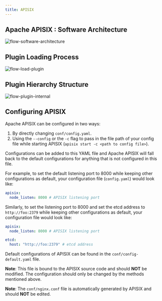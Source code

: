 ```yaml
---
title: APISIX
---
```


<!--
#
# Licensed to the Apache Software Foundation (ASF) under one or more
# contributor license agreements.  See the NOTICE file distributed with
# this work for additional information regarding copyright ownership.
# The ASF licenses this file to You under the Apache License, Version 2.0
# (the "License"); you may not use this file except in compliance with
# the License.  You may obtain a copy of the License at
#
#     http://www.apache.org/licenses/LICENSE-2.0
#
# Unless required by applicable law or agreed to in writing, software
# distributed under the License is distributed on an "AS IS" BASIS,
# WITHOUT WARRANTIES OR CONDITIONS OF ANY KIND, either express or implied.
# See the License for the specific language governing permissions and
# limitations under the License.
#
-->

## Apache APISIX : Software Architecture

![flow-software-architecture](https://raw.githubusercontent.com/apache/apisix/release/2.13/docs/assets/images/flow-software-architecture.png)

## Plugin Loading Process

![flow-load-plugin](https://raw.githubusercontent.com/apache/apisix/release/2.13/docs/assets/images/flow-load-plugin.png)

## Plugin Hierarchy Structure

![flow-plugin-internal](https://raw.githubusercontent.com/apache/apisix/release/2.13/docs/assets/images/flow-plugin-internal.png)

## Configuring APISIX

Apache APISIX can be configured in two ways:

1. By directly changing `conf/config.yaml`.
2. Using the `--config` or the `-c` flag to pass in the file path of your config file while starting APISIX (`apisix start -c <path to config file>`).

Configurations can be added to this YAML file and Apache APISIX will fall back to the default configurations for anything that is not configured in this file.

For example, to set the default listening port to 8000 while keeping other configurations as default, your configuration file (`config.yaml`) would look like:

```yaml
apisix:
  node_listen: 8000 # APISIX listening port
```

Similarly, to set the listening port to 8000 and set the etcd address to `http://foo:2379` while keeping other configurations as default, your configuration file would look like:

```yaml
apisix:
  node_listen: 8000 # APISIX listening port

etcd:
  host: "http://foo:2379" # etcd address
```

Default configurations of APISIX can be found in the `conf/config-default.yaml` file.

**Note**: This file is bound to the APISIX source code and should **NOT** be modified. The configuration should only be changed by the methods mentioned above.

**Note**: The `conf/nginx.conf` file is automatically generated by APISIX and should **NOT** be edited.
